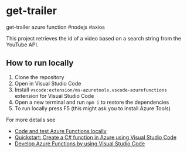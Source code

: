 # get-trailer
get-trailer azure function  #nodejs #axios

This project retrieves the id of a video based on a search string from the YouTube API.

## How to run locally
1. Clone the repository
2. Open in Visual Studio Code
3. Install `vscode:extension/ms-azuretools.vscode-azurefunctions` extension for Visual Studio Code
4. Open a new terminal and run `npm i` to restore the dependencies
5. To run locally press F5 (this might ask you to install Azure Tools)

For more details see 
* [Code and test Azure Functions locally](https://docs.microsoft.com/en-us/azure/azure-functions/functions-develop-local)
* [Quickstart: Create a C# function in Azure using Visual Studio Code](https://docs.microsoft.com/en-us/azure/azure-functions/create-first-function-vs-code-csharp)
* [Develop Azure Functions by using Visual Studio Code](https://docs.microsoft.com/en-us/azure/azure-functions/functions-develop-vs-code?tabs=csharp)
